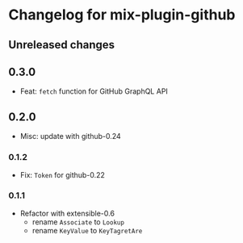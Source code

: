 # Changelog for mix-plugin-github

## Unreleased changes

## 0.3.0

- Feat: `fetch` function for GitHub GraphQL API

## 0.2.0

- Misc: update with github-0.24

### 0.1.2

- Fix: `Token` for github-0.22

### 0.1.1

- Refactor with extensible-0.6
  - rename `Associate` to `Lookup`
  - rename `KeyValue` to `KeyTagretAre`
